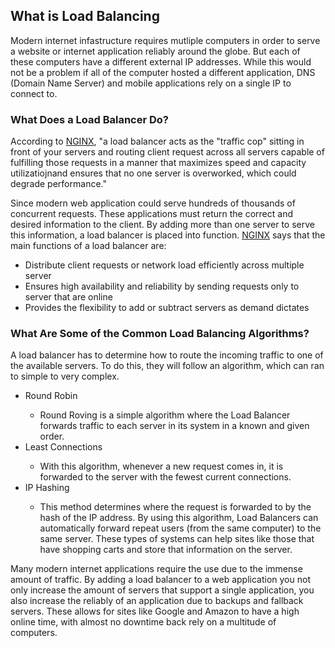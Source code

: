## What is Load Balancing

Modern internet infastructure requires mutliple computers in order to serve a website or internet application reliably around the globe. But each of these computers have a different external IP addresses. While this would not be a problem if all of the computer hosted a different application, DNS (Domain Name Server) and mobile applications rely on a single IP to connect to.

### What Does a Load Balancer Do?
According to [NGINX](https://www.ngnix.com/resources/glossary/load-balancing/), "a load balancer acts as the "traffic cop" sitting in front of your servers and routing client request across all servers capable of fulfilling those requests in a manner that maximizes speed and capacity utilizatiojnand ensures that no one server is overworked, which could degrade performance."

Since modern web application could serve hundreds of thousands of concurrent requests. These applications must return the correct and desired information to the client. By adding more than one server to serve this information, a load balancer is placed into function. [NGINX](https://www.ngnix.com/resources/glossary/load-balancing/) says that the main functions of a load balancer are:

<ul>
  <li>Distribute client requests or network load efficiently across multiple server</li>
  <li>Ensures high availability and reliability by sending requests only to server that are online</li>
  <li>Provides the flexibility to add or subtract servers as demand dictates</li>
</ul>

### What Are Some of the Common Load Balancing Algorithms?
A load balancer has to determine how to route the incoming traffic to one of the available servers. To do this, they will follow an algorithm, which can ran to simple to very complex. 

<ul>
  <li>Round Robin</li>
  <ul>
    <li>Round Roving is a simple algorithm where the Load Balancer forwards traffic to each server in its system in a known and given order.
  </ul>
  <li>Least Connections</li>
  <ul>
    <li>With this algorithm, whenever a new request comes in, it is forwarded to the server with the fewest current connections.</li>
  </ul>
  <li>IP Hashing</li>
  <ul>
    <li>This method determines where the request is forwarded to by the hash of the IP address. By using this algorithm, Load Balancers can automatically forward repeat users (from the same computer) to the same server. These types of systems can help sites like those that have shopping carts and store that information on the server.</li>
  </ul>
</ul>
  
Many modern internet applications require the use due to the immense amount of traffic. By adding a load balancer to a web application you not only increase the amount of servers that support a single application, you also increase the reliably of an application due to backups and fallback servers. These allows for sites like Google and Amazon to have a high online time, with almost no downtime back rely on a multitude of computers.
